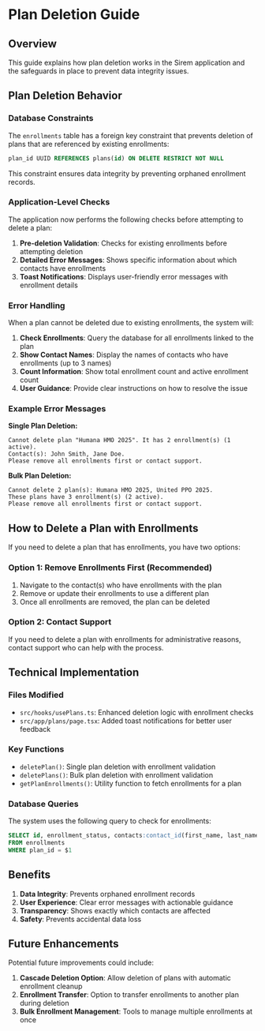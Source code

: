 # Plan Deletion Guide

## Overview

This guide explains how plan deletion works in the Sirem application and the safeguards in place to prevent data integrity issues.

## Plan Deletion Behavior

### Database Constraints

The `enrollments` table has a foreign key constraint that prevents deletion of plans that are referenced by existing enrollments:

```sql
plan_id UUID REFERENCES plans(id) ON DELETE RESTRICT NOT NULL
```

This constraint ensures data integrity by preventing orphaned enrollment records.

### Application-Level Checks

The application now performs the following checks before attempting to delete a plan:

1. **Pre-deletion Validation**: Checks for existing enrollments before attempting deletion
2. **Detailed Error Messages**: Shows specific information about which contacts have enrollments
3. **Toast Notifications**: Displays user-friendly error messages with enrollment details

### Error Handling

When a plan cannot be deleted due to existing enrollments, the system will:

1. **Check Enrollments**: Query the database for all enrollments linked to the plan
2. **Show Contact Names**: Display the names of contacts who have enrollments (up to 3 names)
3. **Count Information**: Show total enrollment count and active enrollment count
4. **User Guidance**: Provide clear instructions on how to resolve the issue

### Example Error Messages

**Single Plan Deletion:**
```
Cannot delete plan "Humana HMO 2025". It has 2 enrollment(s) (1 active). 
Contact(s): John Smith, Jane Doe. 
Please remove all enrollments first or contact support.
```

**Bulk Plan Deletion:**
```
Cannot delete 2 plan(s): Humana HMO 2025, United PPO 2025. 
These plans have 3 enrollment(s) (2 active). 
Please remove all enrollments first or contact support.
```

## How to Delete a Plan with Enrollments

If you need to delete a plan that has enrollments, you have two options:

### Option 1: Remove Enrollments First (Recommended)

1. Navigate to the contact(s) who have enrollments with the plan
2. Remove or update their enrollments to use a different plan
3. Once all enrollments are removed, the plan can be deleted

### Option 2: Contact Support

If you need to delete a plan with enrollments for administrative reasons, contact support who can help with the process.

## Technical Implementation

### Files Modified

- `src/hooks/usePlans.ts`: Enhanced deletion logic with enrollment checks
- `src/app/plans/page.tsx`: Added toast notifications for better user feedback

### Key Functions

- `deletePlan()`: Single plan deletion with enrollment validation
- `deletePlans()`: Bulk plan deletion with enrollment validation
- `getPlanEnrollments()`: Utility function to fetch enrollments for a plan

### Database Queries

The system uses the following query to check for enrollments:

```sql
SELECT id, enrollment_status, contacts:contact_id(first_name, last_name)
FROM enrollments 
WHERE plan_id = $1
```

## Benefits

1. **Data Integrity**: Prevents orphaned enrollment records
2. **User Experience**: Clear error messages with actionable guidance
3. **Transparency**: Shows exactly which contacts are affected
4. **Safety**: Prevents accidental data loss

## Future Enhancements

Potential future improvements could include:

1. **Cascade Deletion Option**: Allow deletion of plans with automatic enrollment cleanup
2. **Enrollment Transfer**: Option to transfer enrollments to another plan during deletion
3. **Bulk Enrollment Management**: Tools to manage multiple enrollments at once
